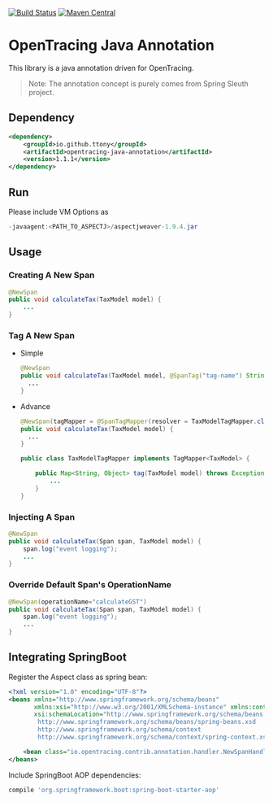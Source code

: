 [![Build Status](https://travis-ci.com/ttony/opentracing-java-annotation.svg?branch=master)](https://travis-ci.com/ttony/opentracing-java-annotation) [![Maven Central](https://img.shields.io/maven-central/v/io.github.ttony/opentracing-java-annotation.svg?label=Maven%20Central)](https://search.maven.org/search?q=g:%22io.github.ttony%22%20AND%20a:%22opentracing-java-annotation%22) 

# OpenTracing Java Annotation

This library is a java annotation driven for OpenTracing.

> Note: The annotation concept is purely comes from Spring Sleuth project.

## Dependency
```xml
<dependency>
    <groupId>io.github.ttony</groupId>
    <artifactId>opentracing-java-annotation</artifactId>
    <version>1.1.1</version>
</dependency>
```

## Run
Please include VM Options as
```java
-javaagent:<PATH_TO_ASPECTJ>/aspectjweaver-1.9.4.jar
```

## Usage

### Creating A New Span

```java
@NewSpan
public void calculateTax(TaxModel model) {
    ...
}
```

### Tag A New Span
- Simple
    ````java
    @NewSpan
    public void calculateTax(TaxModel model, @SpanTag("tag-name") String tagValue) { 
      ...
    }
    ````
- Advance
  ````java
  @NewSpan(tagMapper = @SpanTagMapper(resolver = TaxModelTagMapper.class))
  public void calculateTax(TaxModel model) {
    ...
  }
  ````
  ````java
  public class TaxModelTagMapper implements TagMapper<TaxModel> {
  
      public Map<String, Object> tag(TaxModel model) throws Exception {
          ...
      }
  }
  ````

### Injecting A Span


```java
@NewSpan
public void calculateTax(Span span, TaxModel model) {
    span.log("event logging");
    ...
}
```

### Override Default Span's OperationName


```java
@NewSpan(operationName="calculateGST")
public void calculateTax(Span span, TaxModel model) {
    span.log("event logging");
    ...
}
```

## Integrating SpringBoot

Register the Aspect class as spring bean:
```xml
<?xml version="1.0" encoding="UTF-8"?>
<beans xmlns="http://www.springframework.org/schema/beans"
       xmlns:xsi="http://www.w3.org/2001/XMLSchema-instance" xmlns:context="http://www.springframework.org/schema/context"
       xsi:schemaLocation="http://www.springframework.org/schema/beans
        http://www.springframework.org/schema/beans/spring-beans.xsd
        http://www.springframework.org/schema/context
        http://www.springframework.org/schema/context/spring-context.xsd">

    <bean class="io.opentracing.contrib.annotation.handler.NewSpanHandler" />
</beans>
```

Include SpringBoot AOP dependencies:
```groovy
compile 'org.springframework.boot:spring-boot-starter-aop'
```

